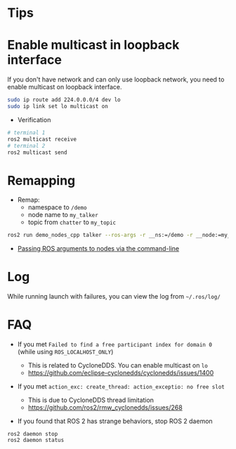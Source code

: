 # Tips

# Enable multicast in loopback interface

If you don't have network and can only use loopback network, you need to enable multicast on loopback interface.

```bash
sudo ip route add 224.0.0.0/4 dev lo
sudo ip link set lo multicast on
```

* Verification

```bash
# terminal 1
ros2 multicast receive
# terminal 2
ros2 multicast send
```

# Remapping

* Remap:
  - namespace to `/demo`
  - node name to `my_talker`
  - topic from `chatter` to `my_topic`

```bash
ros2 run demo_nodes_cpp talker --ros-args -r __ns:=/demo -r __node:=my_talker -r chatter:=my_topic
```

* [Passing ROS arguments to nodes via the command-line](https://docs.ros.org/en/foxy/How-To-Guides/Node-arguments.html)

# Log

While running launch with failures, you can view the log from `~/.ros/log/`

# FAQ

* If you met `Failed to find a free participant index for domain 0` (while using `ROS_LOCALHOST_ONLY`)
   - This is related to CycloneDDS. You can enable multicast on `lo`
   - https://github.com/eclipse-cyclonedds/cyclonedds/issues/1400

* If you met `action_exc: create_thread: action_exceptio: no free slot`
   - This is due to CycloneDDS thread limitation
   - https://github.com/ros2/rmw_cyclonedds/issues/268

* If you found that ROS 2 has strange behaviors, stop ROS 2 daemon

```shell
ros2 daemon stop
ros2 daemon status
```
